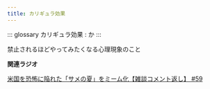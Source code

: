 ```yaml
---
title: カリギュラ効果
---
```


::: glossary
カリギュラ効果 : か
:::

禁止されるほどやってみたくなる心理現象のこと

**関連ラジオ**

[米国を恐怖に陥れた「サメの夏」をミーム化【雑談コメント返し】
#59](https://www.youtube.com/watch?v=EtXBKIMqSUY)
